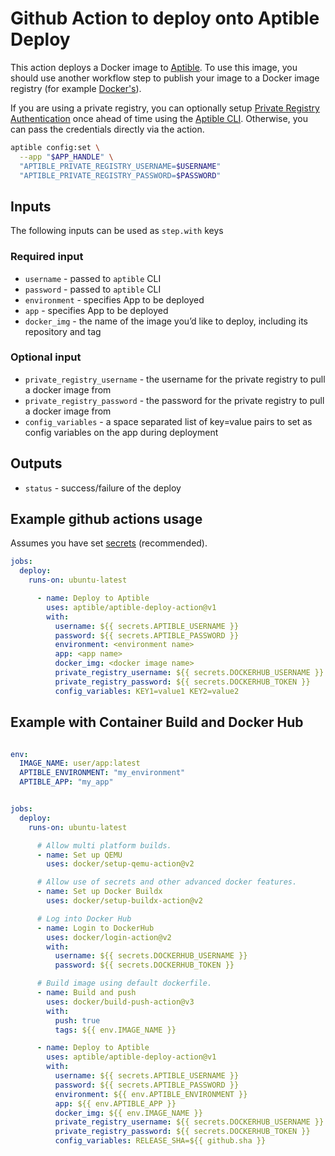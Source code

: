 # Github Action to deploy onto Aptible Deploy

This action deploys a Docker image to [Aptible](https://www.aptible.com/). To use this image, you should use another workflow step to publish your image to a Docker image registry (for example [Docker's](https://github.com/marketplace/actions/build-and-push-docker-images)).

If you are using a private registry, you can optionally setup [Private Registry Authentication](https://deploy-docs.aptible.com/docs/private-registry-authentication) once ahead of time using the [Aptible CLI](https://deploy-docs.aptible.com/docs/cli). Otherwise, you can pass the credentials directly via the action.

```bash
aptible config:set \
  --app "$APP_HANDLE" \
  "APTIBLE_PRIVATE_REGISTRY_USERNAME=$USERNAME"
  "APTIBLE_PRIVATE_REGISTRY_PASSWORD=$PASSWORD"
```

## Inputs

The following inputs can be used as `step.with` keys

### Required input

- `username` - passed to `aptible` CLI
- `password` - passed to `aptible` CLI
- `environment` - specifies App to be deployed
- `app` - specifies App to be deployed
- `docker_img` - the name of the image you’d like to deploy, including its repository and tag

### Optional input

- `private_registry_username` - the username for the private registry to pull a docker image from
- `private_registry_password` - the password for the private registry to pull a docker image from
- `config_variables` - a space separated list of key=value pairs to set as config variables on the app during deployment

## Outputs

- `status` - success/failure of the deploy

## Example github actions usage

Assumes you have set [secrets](https://docs.github.com/en/actions/security-guides/encrypted-secrets) (recommended).

```yaml
jobs:
  deploy:
    runs-on: ubuntu-latest

      - name: Deploy to Aptible
        uses: aptible/aptible-deploy-action@v1
        with:
          username: ${{ secrets.APTIBLE_USERNAME }}
          password: ${{ secrets.APTIBLE_PASSWORD }}
          environment: <environment name>
          app: <app name>
          docker_img: <docker image name>
          private_registry_username: ${{ secrets.DOCKERHUB_USERNAME }}
          private_registry_password: ${{ secrets.DOCKERHUB_TOKEN }}
          config_variables: KEY1=value1 KEY2=value2
```

## Example with Container Build and Docker Hub

```yaml

env:
  IMAGE_NAME: user/app:latest
  APTIBLE_ENVIRONMENT: "my_environment"
  APTIBLE_APP: "my_app"


jobs:
  deploy:
    runs-on: ubuntu-latest

      # Allow multi platform builds.
      - name: Set up QEMU
        uses: docker/setup-qemu-action@v2

      # Allow use of secrets and other advanced docker features.
      - name: Set up Docker Buildx
        uses: docker/setup-buildx-action@v2

      # Log into Docker Hub
      - name: Login to DockerHub
        uses: docker/login-action@v2
        with:
          username: ${{ secrets.DOCKERHUB_USERNAME }}
          password: ${{ secrets.DOCKERHUB_TOKEN }}

      # Build image using default dockerfile.
      - name: Build and push
        uses: docker/build-push-action@v3
        with:
          push: true
          tags: ${{ env.IMAGE_NAME }}

      - name: Deploy to Aptible
        uses: aptible/aptible-deploy-action@v1
        with:
          username: ${{ secrets.APTIBLE_USERNAME }}
          password: ${{ secrets.APTIBLE_PASSWORD }}
          environment: ${{ env.APTIBLE_ENVIRONMENT }}
          app: ${{ env.APTIBLE_APP }}
          docker_img: ${{ env.IMAGE_NAME }}
          private_registry_username: ${{ secrets.DOCKERHUB_USERNAME }}
          private_registry_password: ${{ secrets.DOCKERHUB_TOKEN }}
          config_variables: RELEASE_SHA=${{ github.sha }}
```
